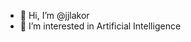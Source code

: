 - 👋 Hi, I’m @jjlakor
- 👀 I’m interested in Artificial Intelligence



<!---
jjlakor/jjlakor is a ✨ special ✨ repository because its `README.md` (this file) appears on your GitHub profile.
You can click the Preview link to take a look at your changes.
--->
